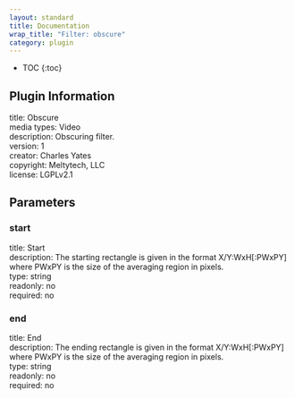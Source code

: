 ```yaml
---
layout: standard
title: Documentation
wrap_title: "Filter: obscure"
category: plugin
---
```

* TOC
{:toc}

## Plugin Information

title: Obscure  
media types:
Video  
description: Obscuring filter.  
version: 1  
creator: Charles Yates  
copyright: Meltytech, LLC  
license: LGPLv2.1  

## Parameters

### start

title: Start    
description:
The starting rectangle is given in the format X/Y:WxH[:PWxPY] where PWxPY is the size of the averaging region in pixels.  
type: string  
readonly: no  
required: no  

### end

title: End    
description:
The ending rectangle is given in the format X/Y:WxH[:PWxPY] where PWxPY is the size of the averaging region in pixels.  
type: string  
readonly: no  
required: no  

